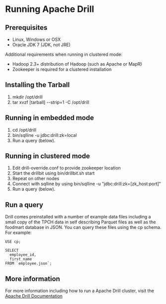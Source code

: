 # Running Apache Drill

## Prerequisites
  
  * Linux, Windows or OSX 
  * Oracle JDK 7 (JDK, not JRE)

Additional requirements when running in clustered mode:
  * Hadoop 2.3+ distribution of Hadoop (such as Apache or MapR)
  * Zookeeper is required for a clustered installation

## Installing the Tarball
    
  1. mkdir /opt/drill
  2. tar xvzf [tarball] --strip=1 -C /opt/drill 

## Running in embedded mode
    
  1. cd /opt/drill
  2. bin/sqlline -u jdbc:drill:zk=local
  3. Run a query (below).

## Running in clustered mode

  1. Edit drill-override.conf to provide zookeeper location
  2. Start the drillbit using bin/drillbit.sh start
  3. Repeat on other nodes
  4. Connect with sqlline by using bin/sqlline -u "jdbc:drill:zk=[zk_host:port]"
  5. Run a query (below).
   
## Run a query

Drill comes preinstalled with a number of example data files including a small copy of the TPCH data in self describing Parquet files as well as the foodmart database in JSON.  You can query these files using the cp schema.  For example:    

    USE cp;
    
    SELECT 
      employee_id, 
      first_name
    FROM `employee.json`; 
    
## More information 

For more information including how to run a Apache Drill cluster, visit the [Apache Drill Documentation](http://drill.apache.org/docs/)
